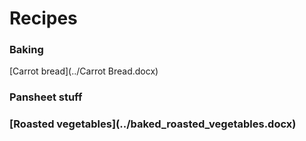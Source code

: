 <h1>Recipes</h1>
<h3>Baking</h3>
  <p>[Carrot bread](../Carrot Bread.docx)</p>
<h3>Pansheet stuff<h3>
  <p>[Roasted vegetables](../baked_roasted_vegetables.docx)</p>

